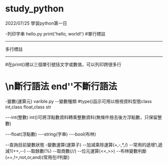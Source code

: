 # study_python

2022/07/25
學習python第一日

-列印字串
hello.py
print('hello, world!')
#單行標註 
***
多行標註
***

#在print()裡以三個單引號括文字或數值，可以列印跨很多行
# \n斷行語法   end''不斷行語法




-變數(運算元)
varible.py
--變數種類
#type()函示可用以檢視資料型態class int,class float,class str

---int(整數)
int()可將浮點數資料轉乘整數資料(無條件捨去後方浮點數，只保留整數)

---float(浮點數)
---string(字串)
---bool(布林)

--查詢目前變數狀態
-變數運算(運算子)
--加減乘除運算(+,-,*,/)
--常用的遞增1,遞減1(++,--)
--取餘數(%)
--取商數(//)
--位元運算(<<,>>)
--布林變數判斷(==,!=,not,or,and)(常用在if判斷)
